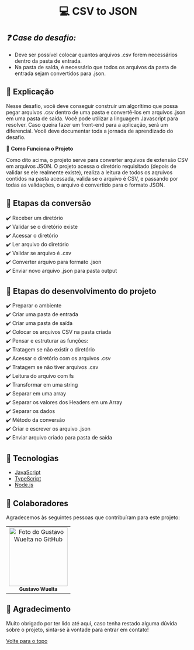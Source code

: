 <h1 align="center">💻 CSV to JSON</h1>

## <i> ❓ Case do desafio: </i>

- Deve ser possível colocar quantos arquivos .csv forem necessários dentro da pasta de entrada.
- Na pasta de saída, é necessário que todos os arquivos da pasta de entrada sejam convertidos para .json.

## :page_facing_up: Explicação

Nesse desafio, você deve conseguir construir um algorítimo que possa pegar arquivos .csv dentro de uma pasta e convertê-los em arquivos .json em uma pasta de saída. Você pode utilizar a linguagem Javascript para resolver. Caso queira fazer um front-end para a aplicação, será um diferencial. Você deve documentar toda a jornada de aprendizado do desafio.

🎲 **Como Funciona o Projeto**

Como dito acima, o projeto serve para converter arquivos de extensão CSV em arquivos JSON. O projeto acessa o diretório requisitado (depois de validar se ele realmente existe), realiza a leitura de todos os aqruivos contidos na pasta acessada, valida se o arquivo é CSV, e passando por todas as validações, o arquivo é convertido para o formato JSON.

## 💾 Etapas da conversão

:heavy_check_mark: Receber um diretório\
:heavy_check_mark: Validar se o diretório existe\
:heavy_check_mark: Acessar o diretório\
:heavy_check_mark: Ler arquivo do diretório\
:heavy_check_mark: Validar se arquivo é .csv\
:heavy_check_mark: Converter arquivo para formato .json\
:heavy_check_mark: Enviar novo arquivo .json para pasta output

## 🎯 Etapas do desenvolvimento do projeto

:heavy_check_mark: Preparar o ambiente\
:heavy_check_mark: Criar uma pasta de entrada\
:heavy_check_mark: Criar uma pasta de saída\
:heavy_check_mark: Colocar os arquivos CSV na pasta criada\
:heavy_check_mark: Pensar e estruturar as funções:\
:heavy_check_mark: Tratagem se não existir o diretório\
:heavy_check_mark: Acessar o diretório com os arquivos .csv\
:heavy_check_mark: Tratagem se não tiver arquivos .csv\
:heavy_check_mark: Leitura do arquivo com fs\
:heavy_check_mark: Transformar em uma string\
:heavy_check_mark: Separar em uma array\
:heavy_check_mark: Separar os valores dos Headers em um Array\
:heavy_check_mark: Separar os dados\
:heavy_check_mark: Método da conversão\
:heavy_check_mark: Criar e escrever os arquivo .json\
:heavy_check_mark: Enviar arquivo criado para pasta de saída

## 🚀 Tecnologias

- [JavaScript](https://www.javascript.com/)
- [TypeScript](https://www.typescriptlang.org/)
- [Node.js](https://nodejs.org/en/)

## 🤝 Colaboradores

Agradecemos às seguintes pessoas que contribuíram para este projeto:

<table>
  <tr>
    <td align="center">
      <a href="#">
        <img src="https://avatars.githubusercontent.com/u/101107981?v=4" width="160px;" alt="Foto do Gustavo Wuelta no GitHub"/><br>
        <sub>
          <b>Gustavo Wuelta</b>
        </sub>
      </a>
    </td>
  </tr>
</table>

## 📝 Agradecimento

Muito obrigado por ter lido até aqui, caso tenha restado alguma dúvida sobre o projeto, sinta-se à vontade para entrar em contato!

<a href="#top">Volte para o topo</a>
